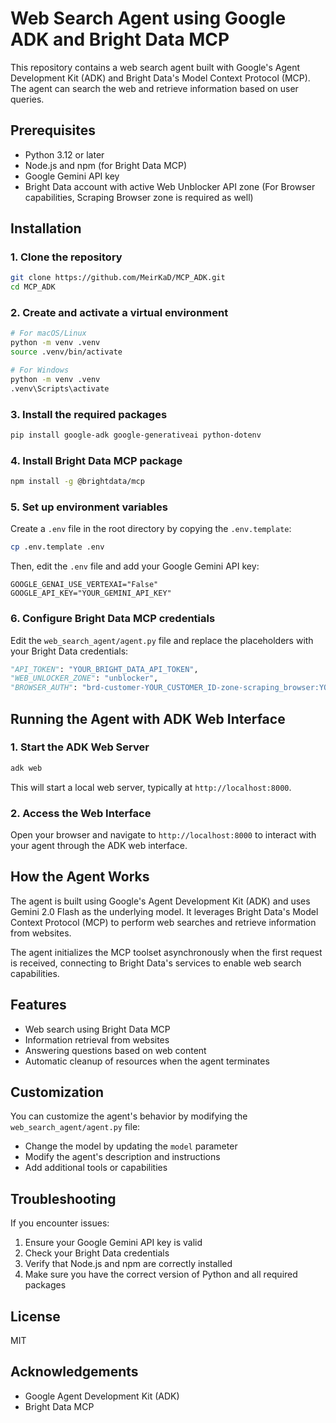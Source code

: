 # Web Search Agent using Google ADK and Bright Data MCP

This repository contains a web search agent built with Google's Agent Development Kit (ADK) and Bright Data's Model Context Protocol (MCP). The agent can search the web and retrieve information based on user queries.

## Prerequisites

- Python 3.12 or later
- Node.js and npm (for Bright Data MCP)
- Google Gemini API key
- Bright Data account with active Web Unblocker API zone (For Browser capabilities, Scraping Browser zone is required as well)

## Installation

### 1. Clone the repository

```bash
git clone https://github.com/MeirKaD/MCP_ADK.git
cd MCP_ADK
```

### 2. Create and activate a virtual environment

```bash
# For macOS/Linux
python -m venv .venv
source .venv/bin/activate

# For Windows
python -m venv .venv
.venv\Scripts\activate
```

### 3. Install the required packages

```bash
pip install google-adk google-generativeai python-dotenv
```

### 4. Install Bright Data MCP package

```bash
npm install -g @brightdata/mcp
```

### 5. Set up environment variables

Create a `.env` file in the root directory by copying the `.env.template`:

```bash
cp .env.template .env
```

Then, edit the `.env` file and add your Google Gemini API key:

```
GOOGLE_GENAI_USE_VERTEXAI="False"
GOOGLE_API_KEY="YOUR_GEMINI_API_KEY"
```

### 6. Configure Bright Data MCP credentials

Edit the `web_search_agent/agent.py` file and replace the placeholders with your Bright Data credentials:

```python
"API_TOKEN": "YOUR_BRIGHT_DATA_API_TOKEN",
"WEB_UNLOCKER_ZONE": "unblocker",
"BROWSER_AUTH": "brd-customer-YOUR_CUSTOMER_ID-zone-scraping_browser:YOUR_PASSWORD"
```

## Running the Agent with ADK Web Interface

### 1. Start the ADK Web Server

```bash
adk web
```

This will start a local web server, typically at `http://localhost:8000`.

### 2. Access the Web Interface

Open your browser and navigate to `http://localhost:8000` to interact with your agent through the ADK web interface.

## How the Agent Works

The agent is built using Google's Agent Development Kit (ADK) and uses Gemini 2.0 Flash as the underlying model. It leverages Bright Data's Model Context Protocol (MCP) to perform web searches and retrieve information from websites.

The agent initializes the MCP toolset asynchronously when the first request is received, connecting to Bright Data's services to enable web search capabilities.

## Features

- Web search using Bright Data MCP
- Information retrieval from websites
- Answering questions based on web content
- Automatic cleanup of resources when the agent terminates

## Customization

You can customize the agent's behavior by modifying the `web_search_agent/agent.py` file:

- Change the model by updating the `model` parameter
- Modify the agent's description and instructions
- Add additional tools or capabilities

## Troubleshooting

If you encounter issues:

1. Ensure your Google Gemini API key is valid
2. Check your Bright Data credentials
3. Verify that Node.js and npm are correctly installed
4. Make sure you have the correct version of Python and all required packages

## License

MIT

## Acknowledgements

- Google Agent Development Kit (ADK)
- Bright Data MCP
